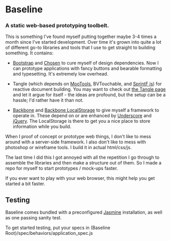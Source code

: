 # Baseline

### A static web-based prototyping toolbelt.

This is something I've found myself putting together maybe 3-4 times a month since I've started development.  Over time it's grown into quite a lot of different go-to libraries and tools that I use to get straight to building something.  It contains:

  * [Bootstrap](http://twitter.github.com/bootstrap/) and [Chosen](http://harvesthq.github.com/chosen/) to cure myself of design dependencies.  Now I can prototype applications with fancy buttons and bearable formatting and typesetting.  It's extremely low overhead.

  * Tangle (which depends on [MooTools](http://mootools.net/), BVTouchable, and [SprintF js](https://github.com/jakobwesthoff/sprintf.js)) for reactive document building.  You may want to check out [the Tangle page](http://worrydream.com/Tangle/) and let it argue for itself - the ideas are profound, but the setup can be a hassle; I'd rather have it than not.

  * [Backbone](http://documentcloud.github.com/backbone/) and [Backbone LocalStorage](http://documentcloud.github.com/backbone/docs/backbone-localstorage.html) to give myself a framework to operate in.  These depend on or are enhanced by [Underscore](http://underscorejs.org) and [jQuery](http://jquery.com).  The LocalStorage is there to get you a nice place to store information while you build.

When I proof of concept or prototype web things, I don't like to mess around with a server-side framework.  I also don't like to mess with photoshop or wireframe tools.  I build it in actual html/css/js.

The last time I did this I got annoyed with all the repetition I go through to assemble the libraries and then make a structure out of them.  So I made a repo for myself to start prototypes / mock-ups faster.

If you ever want to play with your web browser, this might help you get started a bit faster.

## Testing

Baseline comes bundled with a preconfigured [Jasmine](http://pivotal.github.com/jasmine/) installation, as well as one passing sanity test.

To get started testing, put your specs in (Baseline Root)/spec/behaviors/application_spec.js